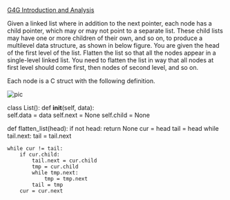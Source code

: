 [G4G Introduction and Analysis](http://www.geeksforgeeks.org/flatten-a-linked-list-with-next-and-child-pointers/)

Given a linked list where in addition to the next pointer, each node has a child pointer, 
which may or may not point to a separate list. These child lists may have one or more children 
of their own, and so on, to produce a multilevel data structure, as shown in below figure.
You are given the head of the first level of the list. Flatten the list so that all the nodes 
appear in a single-level linked list. You need to flatten the list in way that all nodes at first
level should come first, then nodes of second level, and so on.

Each node is a C struct with the following definition.

![pic](https://github.com/UmassJin/Python-Study/blob/master/img/flattenList.png)

class List():
    def __init__(self, data):               
        self.data = data
        self.next = None
        self.child = None

def flatten_list(head):
    if not head: return None
    cur = head
    tail = head
    while tail.next:
        tail = tail.next
        
    while cur != tail:
        if cur.child:
            tail.next = cur.child
            tmp = cur.child
            while tmp.next:
                tmp = tmp.next
            tail = tmp
        cur = cur.next
